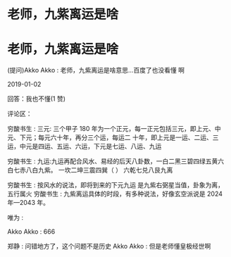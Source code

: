 # 老师，九紫离运是啥

# 老师，九紫离运是啥

(提问)Akko Akko : 老师，九紫离运是啥意思...百度了也没看懂 啊

2019-01-02

回答：我也不懂(1 赞)

评论区：

穷酸书生 : 三元: 三个甲子 180 年为一个正元，每一正元包括三元，即上元、中元、下元；每元六十年，再分三个运，每运二 十年，即上元是一运、二运、三运，中元是四运、五运、六运，下元是七运、八运、九运

穷酸书生 : 九运:九运再配合风水、易经的后天八卦数，一白二黑三碧四绿五黄六白七赤八白九紫。 一坎二坤三震四巽（ ） 六乾七兑八艮九离

穷酸书生 : 按风水的说法，即将到来的下元九运 是九紫右弼星当值，卦象为离，五行属火 穷酸书生 : 九紫离运具体的时段，有多种说法，好像玄空派说是 2024 年—2043 年。

唯为 :

Akko Akko : 666

郑静 : 问错地方了，这个问题不是历史 Akko Akko : 但是老师懂皇极经世啊